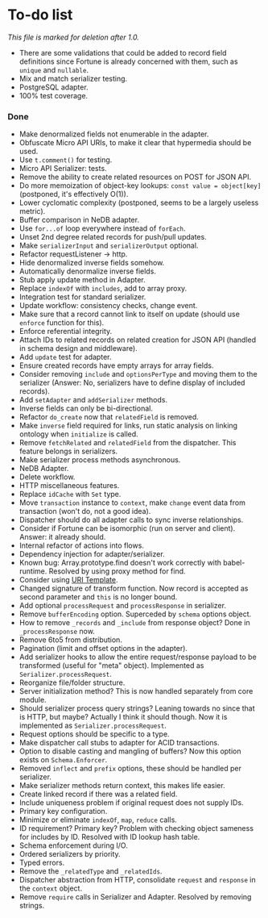# To-do list

*This file is marked for deletion after 1.0.*

- There are some validations that could be added to record field definitions since Fortune is already concerned with them, such as `unique` and `nullable`.
- Mix and match serializer testing.
- PostgreSQL adapter.
- 100% test coverage.


### Done

- Make denormalized fields not enumerable in the adapter.
- Obfuscate Micro API URIs, to make it clear that hypermedia should be used.
- Use `t.comment()` for testing.
- Micro API Serializer: tests.
- Remove the ability to create related resources on POST for JSON API.
- Do more memoization of object-key lookups: `const value = object[key]` (postponed, it's effectively O(1)).
- Lower cyclomatic complexity (postponed, seems to be a largely useless metric).
- Buffer comparison in NeDB adapter.
- Use `for...of` loop everywhere instead of `forEach`.
- Unset 2nd degree related records for push/pull updates.
- Make `serializerInput` and `serializerOutput` optional.
- Refactor requestListener -> http.
- Hide denormalized inverse fields somehow.
- Automatically denormalize inverse fields.
- Stub apply update method in Adapter.
- Replace `indexOf` with `includes`, add to array proxy.
- Integration test for standard serializer.
- Update workflow: consistency checks, change event.
- Make sure that a record cannot link to itself on update (should use `enforce` function for this).
- Enforce referential integrity.
- Attach IDs to related records on related creation for JSON API (handled in schema design and middleware).
- Add `update` test for adapter.
- Ensure created records have empty arrays for array fields.
- Consider removing `include` and `optionsPerType` and moving them to the serializer (Answer: No, serializers have to define display of included records).
- Add `setAdapter` and `addSerializer` methods.
- Inverse fields can only be bi-directional.
- Refactor `do_create` now that `relatedField` is removed.
- Make `inverse` field required for links, run static analysis on linking ontology when `initialize` is called.
- Remove `fetchRelated` and `relatedField` from the dispatcher. This feature belongs in serializers.
- Make serializer process methods asynchronous.
- NeDB Adapter.
- Delete workflow.
- HTTP miscellaneous features.
- Replace `idCache` with `Set` type.
- Move `transaction` instance to `context`, make `change` event data from transaction (won't do, not a good idea).
- Dispatcher should do all adapter calls to sync inverse relationships.
- Consider if Fortune can be isomorphic (run on server and client). Answer: it already should.
- Internal refactor of actions into flows.
- Dependency injection for adapter/serializer.
- Known bug: Array.prototype.find doesn't work correctly with babel-runtime. Resolved by using proxy method for find.
- Consider using [URI Template](http://tools.ietf.org/html/rfc6570).
- Changed signature of transform function. Now record is accepted as second parameter and `this` is no longer bound.
- Add optional `processRequest` and `processResponse` in serializer.
- Remove `bufferEncoding` option. Superceded by `schema` options object.
- How to remove `_records` and `_include` from response object? Done in `_processResponse` now.
- Remove 6to5 from distribution.
- Pagination (limit and offset options in the adapter).
- Add serializer hooks to allow the entire request/response payload to be transformed (useful for "meta" object). Implemented as `Serializer.processRequest`.
- Reorganize file/folder structure.
- Server initialization method? This is now handled separately from core module.
- Should serializer process query strings? Leaning towards no since that is HTTP, but maybe? Actually I think it should though. Now it is implemented as `Serializer.processRequest`.
- Request options should be specific to a type.
- Make dispatcher call stubs to adapter for ACID transactions.
- Option to disable casting and mangling of buffers? Now this option exists on `Schema.Enforcer`.
- Removed `inflect` and `prefix` options, these should be handled per serializer.
- Make serializer methods return context, this makes life easier.
- Create linked record if there was a related field.
- Include uniqueness problem if original request does not supply IDs.
- Primary key configuration.
- Minimize or eliminate `indexOf`, `map`, `reduce` calls.
- ID requirement? Primary key? Problem with checking object sameness for includes by ID. Resolved with ID lookup hash table.
- Schema enforcement during I/O.
- Ordered serializers by priority.
- Typed errors.
- Remove the `_relatedType` and `_relatedIds`.
- Dispatcher abstraction from HTTP, consolidate `request` and `response` in the `context` object.
- Remove `require` calls in Serializer and Adapter. Resolved by removing strings.
